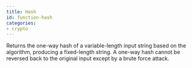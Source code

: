 ```yaml
---
title: Hash
id: function-hash
categories:
- crypto
---
```


Returns the one-way hash of a variable-length input string based on the algorithm, producing a fixed-length string. A one-way hash cannot be reversed back to the original input except by a brute force attack.

